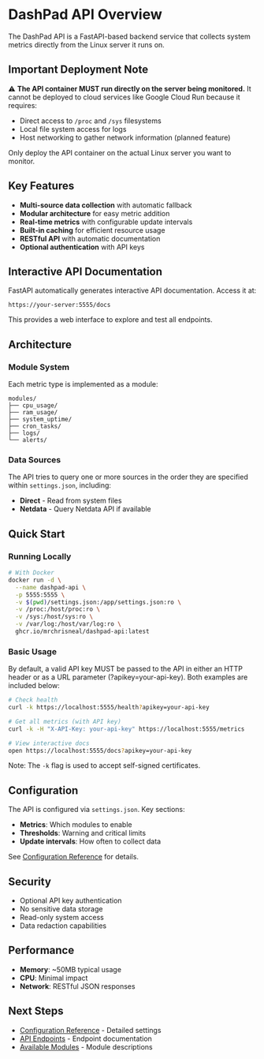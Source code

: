 # DashPad API Overview

The DashPad API is a FastAPI-based backend service that collects system metrics directly from the Linux server it runs on.

## Important Deployment Note

⚠️ **The API container MUST run directly on the server being monitored.** It cannot be deployed to cloud services like Google Cloud Run because it requires:

- Direct access to `/proc` and `/sys` filesystems
- Local file system access for logs
- Host networking to gather network information (planned feature)

Only deploy the API container on the actual Linux server you want to monitor.

## Key Features

- **Multi-source data collection** with automatic fallback
- **Modular architecture** for easy metric addition
- **Real-time metrics** with configurable update intervals
- **Built-in caching** for efficient resource usage
- **RESTful API** with automatic documentation
- **Optional authentication** with API keys

## Interactive API Documentation

FastAPI automatically generates interactive API documentation. Access it at:

```
https://your-server:5555/docs
```

This provides a web interface to explore and test all endpoints.

## Architecture

### Module System

Each metric type is implemented as a module:

```
modules/
├── cpu_usage/
├── ram_usage/
├── system_uptime/
├── cron_tasks/
├── logs/
└── alerts/
```

### Data Sources

The API tries to query one or more sources in the order they are specified within `settings.json`, including:

- **Direct** - Read from system files
- **Netdata** - Query Netdata API if available

## Quick Start

### Running Locally

```bash
# With Docker
docker run -d \
  --name dashpad-api \
  -p 5555:5555 \
  -v $(pwd)/settings.json:/app/settings.json:ro \
  -v /proc:/host/proc:ro \
  -v /sys:/host/sys:ro \
  -v /var/log:/host/var/log:ro \
  ghcr.io/mrchrisneal/dashpad-api:latest
```

### Basic Usage

By default, a valid API key MUST be passed to the API in either an HTTP header or as a URL parameter (?apikey=your-api-key). Both examples are included below:

```bash
# Check health
curl -k https://localhost:5555/health?apikey=your-api-key

# Get all metrics (with API key)
curl -k -H "X-API-Key: your-api-key" https://localhost:5555/metrics

# View interactive docs
open https://localhost:5555/docs?apikey=your-api-key
```

Note: The `-k` flag is used to accept self-signed certificates.

## Configuration

The API is configured via `settings.json`. Key sections:

- **Metrics**: Which modules to enable
- **Thresholds**: Warning and critical limits
- **Update intervals**: How often to collect data

See [Configuration Reference](configuration.md) for details.

## Security

- Optional API key authentication
- No sensitive data storage
- Read-only system access
- Data redaction capabilities

## Performance

- **Memory**: ~50MB typical usage
- **CPU**: Minimal impact
- **Network**: RESTful JSON responses

## Next Steps

- [Configuration Reference](configuration.md) - Detailed settings
- [API Endpoints](endpoints.md) - Endpoint documentation
- [Available Modules](modules.md) - Module descriptions